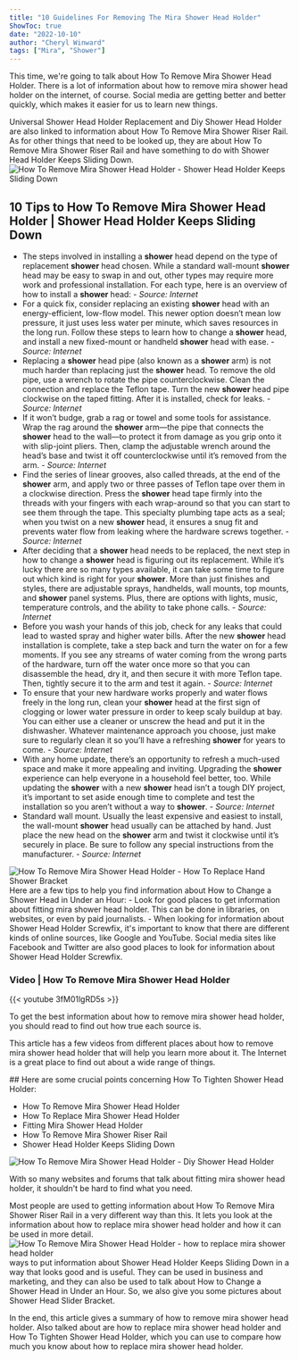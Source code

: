 ```yaml
---
title: "10 Guidelines For Removing The Mira Shower Head Holder"
ShowToc: true 
date: "2022-10-10"
author: "Cheryl Winward" 
tags: ["Mira", "Shower"]
---
```


	
This time, we're going to talk about How To Remove Mira Shower Head Holder. There is a lot of information about how to remove mira shower head holder on the internet, of course. Social media are getting better and better quickly, which makes it easier for us to learn new things.

Universal Shower Head Holder Replacement and Diy Shower Head Holder are also linked to information about How To Remove Mira Shower Riser Rail. As for other things that need to be looked up, they are about How To Remove Mira Shower Riser Rail and have something to do with Shower Head Holder Keeps Sliding Down.
<img loading="lazy" src="https://www.showerspares.com/images/products/large/1/aqualisa_25mm_shower_head_holder_white_215001.jpg" onerror="this.onerror=null;this.src='https://blogger.googleusercontent.com/img/a/AVvXsEhe7F7TRXHtjiKvHb5vS7DmnxvpHiDyoYyYvm1nHB3Qp2_w3BnM6A2eq4v7FYxCC9bfZt3a9vIMtAYEKUiaDQbHMg-ViyGmRIj39MLp0bGFfgfYw1Dc9q_H-T0wiTm3l0Uq42dETrN9eC8aGJ9_IORZsxST1AcLR7np1koOfcc7tnHa4S8Mwz_xD9d0=s16000';" alt="How To Remove Mira Shower Head Holder - Shower Head Holder Keeps Sliding Down" >

## 10 Tips to How To Remove Mira Shower Head Holder | Shower Head Holder Keeps Sliding Down
-   The steps involved in installing a **shower** head depend on the type of replacement **shower** head chosen. While a standard wall-mount **shower** head may be easy to swap in and out, other types may require more work and professional installation. For each type, here is an overview of how to install a **shower** head: - <cite>Source: Internet</cite>
-   For a quick fix, consider replacing an existing **shower** head with an energy-efficient, low-flow model. This newer option doesn’t mean low pressure, it just uses less water per minute, which saves resources in the long run. Follow these steps to learn how to change a **shower** head, and install a new fixed-mount or handheld **shower** head with ease. - <cite>Source: Internet</cite>
-   Replacing a **shower** head pipe (also known as a **shower** arm) is not much harder than replacing just the **shower** head. To remove the old pipe, use a wrench to rotate the pipe counterclockwise. Clean the connection and replace the Teflon tape. Turn the new **shower** head pipe clockwise on the taped fitting. After it is installed, check for leaks. - <cite>Source: Internet</cite>
-   If it won’t budge, grab a rag or towel and some tools for assistance. Wrap the rag around the **shower** arm—the pipe that connects the **shower** head to the wall—to protect it from damage as you grip onto it with slip-joint pliers. Then, clamp the adjustable wrench around the head’s base and twist it off counterclockwise until it’s removed from the arm. - <cite>Source: Internet</cite>
-   Find the series of linear grooves, also called threads, at the end of the **shower** arm, and apply two or three passes of Teflon tape over them in a clockwise direction. Press the **shower** head tape firmly into the threads with your fingers with each wrap-around so that you can start to see them through the tape. This specialty plumbing tape acts as a seal; when you twist on a new **shower** head, it ensures a snug fit and prevents water flow from leaking where the hardware screws together. - <cite>Source: Internet</cite>
-   After deciding that a **shower** head needs to be replaced, the next step in how to change a **shower** head is figuring out its replacement. While it’s lucky there are so many types available, it can take some time to figure out which kind is right for your **shower**. More than just finishes and styles, there are adjustable sprays, handhelds, wall mounts, top mounts, and **shower** panel systems. Plus, there are options with lights, music, temperature controls, and the ability to take phone calls. - <cite>Source: Internet</cite>
-   Before you wash your hands of this job, check for any leaks that could lead to wasted spray and higher water bills. After the new **shower** head installation is complete, take a step back and turn the water on for a few moments. If you see any streams of water coming from the wrong parts of the hardware, turn off the water once more so that you can disassemble the head, dry it, and then secure it with more Teflon tape. Then, tightly secure it to the arm and test it again. - <cite>Source: Internet</cite>
-   To ensure that your new hardware works properly and water flows freely in the long run, clean your **shower** head at the first sign of clogging or lower water pressure in order to keep scaly buildup at bay. You can either use a cleaner or unscrew the head and put it in the dishwasher. Whatever maintenance approach you choose, just make sure to regularly clean it so you’ll have a refreshing **shower** for years to come. - <cite>Source: Internet</cite>
-   With any home update, there’s an opportunity to refresh a much-used space and make it more appealing and inviting. Upgrading the **shower** experience can help everyone in a household feel better, too. While updating the **shower** with a new **shower** head isn’t a tough DIY project, it’s important to set aside enough time to complete and test the installation so you aren’t without a way to **shower**. - <cite>Source: Internet</cite>
-   Standard wall mount. Usually the least expensive and easiest to install, the wall-mount **shower** head usually can be attached by hand. Just place the new head on the **shower** arm and twist it clockwise until it’s securely in place. Be sure to follow any special instructions from the manufacturer. - <cite>Source: Internet</cite>


<img loading="lazy" src="http://pasteitbrand.com/wp-content/uploads/2015/10/D6030..jpg" onerror="this.onerror=null;this.src='https://blogger.googleusercontent.com/img/a/AVvXsEhe7F7TRXHtjiKvHb5vS7DmnxvpHiDyoYyYvm1nHB3Qp2_w3BnM6A2eq4v7FYxCC9bfZt3a9vIMtAYEKUiaDQbHMg-ViyGmRIj39MLp0bGFfgfYw1Dc9q_H-T0wiTm3l0Uq42dETrN9eC8aGJ9_IORZsxST1AcLR7np1koOfcc7tnHa4S8Mwz_xD9d0=s16000';" alt="How To Remove Mira Shower Head Holder - How To Replace Hand Shower Bracket" >
Here are a few tips to help you find information about How to Change a Shower Head in Under an Hour:
- Look for good places to get information about fitting mira shower head holder. This can be done in libraries, on websites, or even by paid journalists.
- When looking for information about Shower Head Holder Screwfix, it's important to know that there are different kinds of online sources, like Google and YouTube. Social media sites like Facebook and Twitter are also good places to look for information about Shower Head Holder Screwfix.

### Video | How To Remove Mira Shower Head Holder
{{< youtube 3fM01lgRD5s >}} 

To get the best information about how to remove mira shower head holder, you should read to find out how true each source is.

This article has a few videos from different places about how to remove mira shower head holder that will help you learn more about it. The Internet is a great place to find out about a wide range of things.
<script async="async" data-cfasync="false" src="//normallydemandedalter.com/fe63df3c5408708b15d8dc3d9b206b31/invoke.js"></script>
<div id="container-fe63df3c5408708b15d8dc3d9b206b31"></div>
## Here are some crucial points concerning How To Tighten Shower Head Holder:

- How To Remove Mira Shower Head Holder
- How To Replace Mira Shower Head Holder
- Fitting Mira Shower Head Holder
- How To Remove Mira Shower Riser Rail
- Shower Head Holder Keeps Sliding Down

 <img loading="lazy" src="https://www.showerspares.com/images/products/large/1/mira_response_22mm_shower_head_holder_white_grey_411.23.jpg" onerror="this.onerror=null;this.src='https://blogger.googleusercontent.com/img/a/AVvXsEhe7F7TRXHtjiKvHb5vS7DmnxvpHiDyoYyYvm1nHB3Qp2_w3BnM6A2eq4v7FYxCC9bfZt3a9vIMtAYEKUiaDQbHMg-ViyGmRIj39MLp0bGFfgfYw1Dc9q_H-T0wiTm3l0Uq42dETrN9eC8aGJ9_IORZsxST1AcLR7np1koOfcc7tnHa4S8Mwz_xD9d0=s16000';" alt="How To Remove Mira Shower Head Holder - Diy Shower Head Holder" >

With so many websites and forums that talk about fitting mira shower head holder, it shouldn't be hard to find what you need.

Most people are used to getting information about How To Remove Mira Shower Riser Rail in a very different way than this. It lets you look at the information about how to replace mira shower head holder and how it can be used in more detail.
<img loading="lazy" src="https://assets-large.qssupplies.co.uk/L-2019-7-11--8-4-39-707.jpg" onerror="this.onerror=null;this.src='https://blogger.googleusercontent.com/img/a/AVvXsEhe7F7TRXHtjiKvHb5vS7DmnxvpHiDyoYyYvm1nHB3Qp2_w3BnM6A2eq4v7FYxCC9bfZt3a9vIMtAYEKUiaDQbHMg-ViyGmRIj39MLp0bGFfgfYw1Dc9q_H-T0wiTm3l0Uq42dETrN9eC8aGJ9_IORZsxST1AcLR7np1koOfcc7tnHa4S8Mwz_xD9d0=s16000';" alt="How To Remove Mira Shower Head Holder - how to replace mira shower head holder" >
ways to put information about Shower Head Holder Keeps Sliding Down in a way that looks good and is useful. They can be used in business and marketing, and they can also be used to talk about How to Change a Shower Head in Under an Hour. So, we also give you some pictures about Shower Head Slider Bracket.

In the end, this article gives a summary of how to remove mira shower head holder. Also talked about are how to replace mira shower head holder and How To Tighten Shower Head Holder, which you can use to compare how much you know about how to replace mira shower head holder.
	
	


